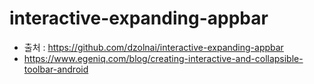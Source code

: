 # interactive-expanding-appbar
 
 - 출처 : https://github.com/dzolnai/interactive-expanding-appbar
 - https://www.egeniq.com/blog/creating-interactive-and-collapsible-toolbar-android
